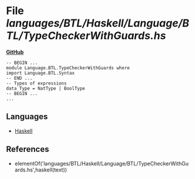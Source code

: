 # File _languages/BTL/Haskell/Language/BTL/TypeCheckerWithGuards.hs_
**[GitHub](https://github.com/softlang/yas/blob/master/languages/BTL/Haskell/Language/BTL/TypeCheckerWithGuards.hs)**
```
-- BEGIN ...
module Language.BTL.TypeCheckerWithGuards where
import Language.BTL.Syntax
-- END ...
-- Types of expressions
data Type = NatType | BoolType
-- BEGIN ...
...
```

## Languages
* [Haskell](../languages/Haskell.md)

## References
* elementOf('languages/BTL/Haskell/Language/BTL/TypeCheckerWithGuards.hs',haskell(text))
